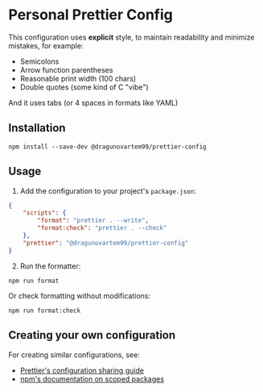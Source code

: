 # Personal Prettier Config

This configuration uses **explicit** style, to maintain readability and minimize mistakes, for example:

- Semicolons
- Arrow function parentheses
- Reasonable print width (100 chars)
- Double quotes (some kind of C "vibe")

And it uses tabs (or 4 spaces in formats like YAML)

## Installation

```shell
npm install --save-dev @dragunovartem99/prettier-config
```

## Usage

1. Add the configuration to your project's `package.json`:

```json
{
    "scripts": {
        "format": "prettier . --write",
        "format:check": "prettier . --check"
    },
    "prettier": "@dragunovartem99/prettier-config"
}
```

2. Run the formatter:

```shell
npm run format
```

Or check formatting without modifications:

```shell
npm run format:check
```

## Creating your own configuration

For creating similar configurations, see:

- [Prettier's configuration sharing guide](https://prettier.io/docs/en/sharing-configurations)
- [npm's documentation on scoped packages](https://docs.npmjs.com/creating-and-publishing-scoped-public-packages)
